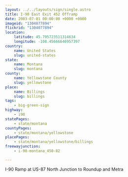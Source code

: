 ```yaml
---
layout: ../../layouts/sign/single.astro
title: I-90 East Exit 452 Offramp
date: 2003-07-01 00:00:00 +0000 +0000
imageid: "1304077894"
flickrid: "1304077894"
location:
    latitude: 45.795723511314634
    longitude: -108.45666646957397
country:
    name: United States
    slug: united-states
state:
    name: Montana
    slug: montana
county:
    name: Yellowstone County
    slug: yellowstone
place:
    name: Billings
    slug: billings
tags:
    - big-green-sign
highway:
    - i90
statePages:
    - state/montana
countyPages:
    - state/montana/yellowstone
placePages:
    - state/montana/yellowstone/billings
freewayjunction:
    - i-90-montana_450-82

---
```

I-90 Ramp at US-87 North Junction to Roundup and Metra